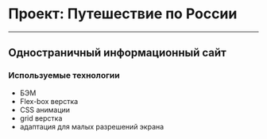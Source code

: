 # Проект: Путешествие по России
---------------------
## Одностраничный информационный сайт ##
### Используемые технологии ###
* БЭМ
* Flex-box верстка
* CSS анимации
* grid верстка
* адаптация для малых разрешений экрана
